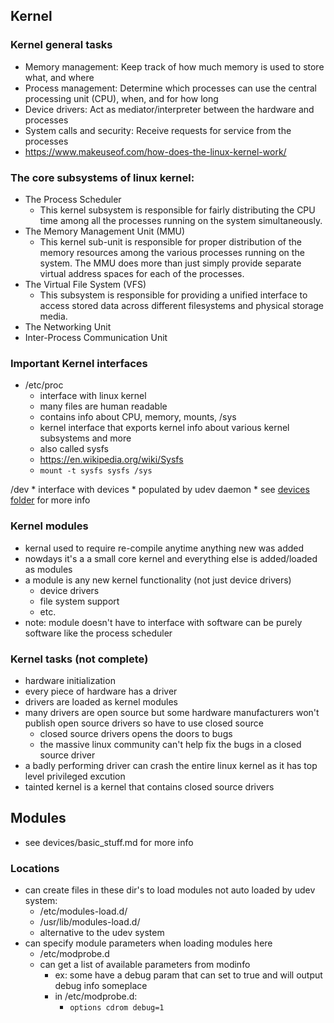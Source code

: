 ## Kernel 

### Kernel general tasks
* Memory management: Keep track of how much memory is used to store what, and where
* Process management: Determine which processes can use the central processing unit (CPU), when, and for how long
* Device drivers: Act as mediator/interpreter between the hardware and processes
* System calls and security: Receive requests for service from the processes
* https://www.makeuseof.com/how-does-the-linux-kernel-work/


### The core subsystems of linux kernel:
* The Process Scheduler
    * This kernel subsystem is responsible for fairly distributing the CPU time among all the processes running on the system simultaneously.
* The Memory Management Unit (MMU)
    * This kernel sub-unit is responsible for proper distribution of the memory resources among the various processes running on the system. The MMU does more than just simply provide separate virtual address spaces for each of the processes.
* The Virtual File System (VFS)
    * This subsystem is responsible for providing a unified interface to access stored data across different filesystems and physical storage media.
* The Networking Unit
* Inter-Process Communication Unit

### Important Kernel interfaces
* /etc/proc
    * interface with linux kernel
    * many files are human readable
    * contains info about CPU, memory, mounts, 
/sys
    * kernel interface that exports kernel info about various kernel subsystems and more
    * also called sysfs
    * https://en.wikipedia.org/wiki/Sysfs
    * `mount -t sysfs sysfs /sys`

/dev
    * interface with devices
    * populated by udev daemon
    * see [devices folder](devices/basic_stuff.md) for more info



### Kernel modules
* kernal used to require re-compile anytime anything new was added
* nowdays it's a a small core kernel and everything else is added/loaded as modules
* a module is any new kernel functionality (not just device drivers)
    * device drivers
    * file system support
    * etc.
* note: module doesn't have to interface with software can be purely software like the process scheduler


### Kernel tasks (not complete)

* hardware initialization 
* every piece of hardware has a driver
* drivers are loaded as kernel modules
* many drivers are open source but some hardware manufacturers won't publish open source drivers so have to use closed source
    * closed source drivers opens the doors to bugs
    * the massive linux community can't help fix the bugs in a closed source driver
* a badly performing driver can crash the entire linux kernel as it has top level privileged excution
* tainted kernel is a kernel that contains closed source drivers



## Modules

* see devices/basic_stuff.md for more info


### Locations
* can create files in these dir's to load modules not auto loaded by udev system:
    * /etc/modules-load.d/
    * /usr/lib/modules-load.d/
    * alternative to the udev system
* can specify module parameters when loading modules here
    * /etc/modprobe.d
    * can get a list of available parameters from modinfo
        * ex: some have a debug param that can set to true and will output debug info someplace
        * in /etc/modprobe.d:
            * `options cdrom debug=1`

